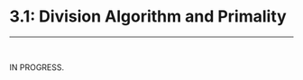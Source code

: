 <title>3.1: Division Algorithm and Primality – Number Theory</title>

# 3.1: Division Algorithm and Primality
---

<br>

IN PROGRESS.